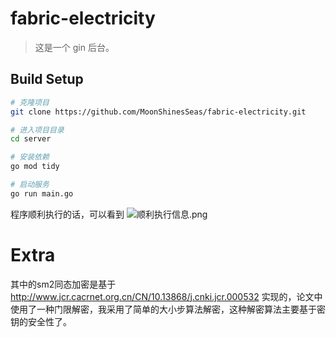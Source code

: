# fabric-electricity

> 这是一个 gin 后台。

## Build Setup

```bash
# 克隆项目
git clone https://github.com/MoonShinesSeas/fabric-electricity.git

# 进入项目目录
cd server

# 安装依赖
go mod tidy

# 启动服务
go run main.go
```
程序顺利执行的话，可以看到
![顺利执行信息.png](https://www.freeimg.cn/i/2024/06/08/6663e16395ea9.png)  

# Extra
其中的sm2同态加密是基于
http://www.jcr.cacrnet.org.cn/CN/10.13868/j.cnki.jcr.000532
实现的，论文中使用了一种门限解密，我采用了简单的大小步算法解密，这种解密算法主要基于密钥的安全性了。
